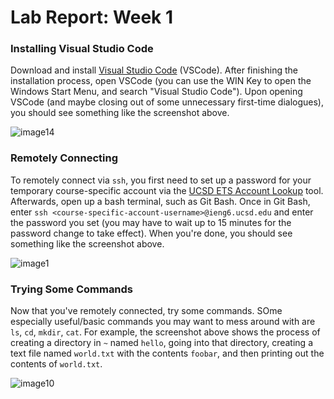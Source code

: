 # Lab Report: Week 1

### Installing Visual Studio Code
Download and install [Visual Studio Code](https://code.visualstudio.com/download) (VSCode). After finishing the installation process, open VSCode (you can use the WIN Key to open the Windows Start Menu, and search "Visual Studio Code"). Upon opening VSCode (and maybe closing out of some unnecessary first-time dialogues), you should see something like the screenshot above.

![image14](https://user-images.githubusercontent.com/46171121/211907206-719d09ca-c33c-4597-b2cb-a75c661e25c8.png)

### Remotely Connecting
To remotely connect via `ssh`, you first need to set up a password for your temporary course-specific account via the [UCSD ETS Account Lookup](https://sdacs.ucsd.edu/~icc/index.php) tool. Afterwards, open up a bash terminal, such as Git Bash. Once in Git Bash, enter `ssh <course-specific-account-username>@ieng6.ucsd.edu` and enter the password you set (you may have to wait up to 15 minutes for the password change to take effect). When you're done, you should see something like the screenshot above.

![image1](https://user-images.githubusercontent.com/46171121/211907242-3cbf304d-d0fa-45e9-8428-68a2d219a62a.png)

### Trying Some Commands
Now that you've remotely connected, try some commands. SOme especially useful/basic commands you may want to mess around with are `ls`, `cd`, `mkdir`, `cat`. For example, the screenshot above shows the process of creating a directory in `~` named `hello`, going into that directory, creating a text file named `world.txt` with the contents `foobar`, and then printing out the contents of `world.txt`.

![image10](https://user-images.githubusercontent.com/46171121/211907276-7070f912-ebfc-455f-a857-8d839ae6e382.png)
